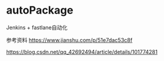 # autoPackage
Jenkins + fastlane自动化

参考资料
https://www.jianshu.com/p/51e7dac53c8f

https://blog.csdn.net/qq_42692494/article/details/101774281
